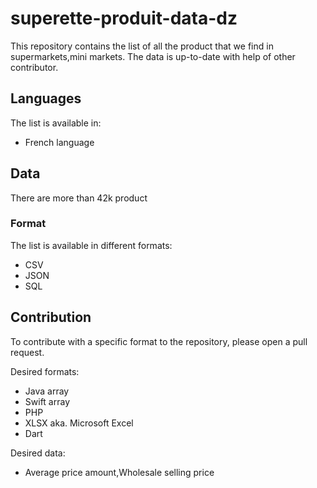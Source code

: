 # superette-produit-data-dz
This repository contains the list of all the product that we find in supermarkets,mini markets.  The data is up-to-date with help of other contributor.

## Languages

The list is available in:
 
- French language

## Data

There are more than 42k product

### Format

The list is available in different formats:

- CSV
- JSON 
- SQL




## Contribution

To contribute with a specific format to the repository, please open a pull request. 

Desired formats:

- Java array
- Swift array
- PHP
- XLSX aka. Microsoft Excel
- Dart

Desired data:

- Average price amount,Wholesale selling price
